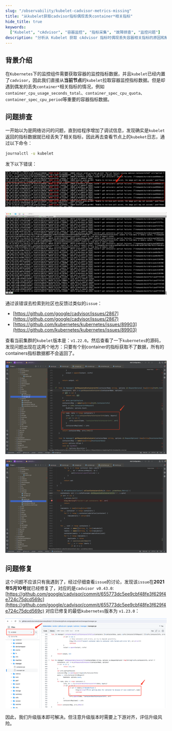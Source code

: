 ```yaml
---
slug: "/observability/kubelet-cadvisor-metrics-missing"
title: "从kubelet获取cadvisor指标偶现丢失container*相关指标"
hide_title: true
keywords:
  ["Kubelet", "cAdvisor", "容器监控", "指标采集", "故障排查", "监控问题"]
description: "分析从 Kubelet 获取 cAdvisor 指标时偶现丢失容器相关指标的原因和解决方案，提供监控数据采集问题的排查思路"
---
```


## 背景介绍

在`Kubernetes`下的监控组件需要获取容器的监控指标数据，并且`kubelet`已经内置了`cadvisor`，因此我们直接从**当前节点**的`kubelet`拉取容器监控指标数据。但是却遇到偶发的丢失`container*`相关指标的情况，例如`container_cpu_usage_seconds_total`、`container_spec_cpu_quota`、`container_spec_cpu_period`等重要的容器指标数据。

## 问题排查

一开始以为是网络访问的问题，直到给程序增加了调试信息，发现确实是`kubelet`返回的指标数据就已经丢失了相关指标，因此再去查看节点上的`kubeket`日志，通过以下命令：

```bash
journalctl -u kubelet
```

发下以下错误：

![](/attachments/tapd_69993163_base64_1715136610_905.png)

![](/attachments/tapd_69993163_base64_1715139686_366.png)

通过该错误去检索到社区也反馈过类似的`issue`：

*   [https://github.com/google/cadvisor/issues/2867](https://github.com/google/cadvisor/issues/2867)
*   [https://github.com/kubernetes/kubernetes/issues/89903](https://github.com/kubernetes/kubernetes/issues/89903)

查看当前集群的`kubelet`版本是：`v1.22.0`。然后查看了一下`kubernetes`的源码，发现问题出现在这两个地方：只要有个别container的指标获取不了数据，所有的containers指标数据都不会返回了。

![](/attachments/tapd_69993163_base64_1715153128_685.png)

![](/attachments/tapd_69993163_base64_1715153103_322.png)

## 问题修复

这个问题不应该只有我遇到了，经过仔细查看`issue`的讨论，发现该`issue`在**2021年5月10号**就已经修复了，对应的是`cadvisor v0.43.0`: [https://github.com/google/cadvisor/commit/655773dc5ee9cbf48fe3f629f4e724c75dcd569c](https://github.com/google/cadvisor/commit/655773dc5ee9cbf48fe3f629f4e724c75dcd569c) 对应已修复的最低`kubernetes`版本为 `v1.23.0`：

![](/attachments/tapd_69993163_base64_1715155501_445.png)

  

因此，我们升级版本即可解决。但注意升级版本时需要上下游对齐，评估升级风险。

  

  

  

  

  

  

  

  

  

  

  

